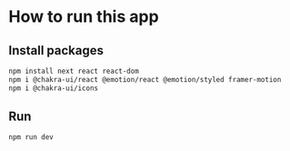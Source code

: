 # How to run this app

## Install packages

```bash
npm install next react react-dom
npm i @chakra-ui/react @emotion/react @emotion/styled framer-motion
npm i @chakra-ui/icons
```

## Run

```bash
npm run dev
```
